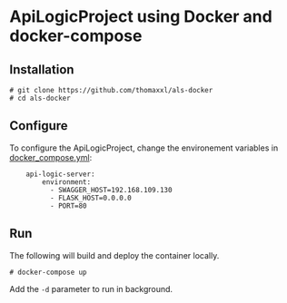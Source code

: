 # ApiLogicProject using Docker and docker-compose

## Installation

```
# git clone https://github.com/thomaxxl/als-docker
# cd als-docker
```

## Configure

To configure the ApiLogicProject, change the environement variables in [docker_compose.yml](docker_compose.yml):
```
    api-logic-server:
        environment:
          - SWAGGER_HOST=192.168.109.130
          - FLASK_HOST=0.0.0.0
          - PORT=80
```

## Run

The following will build and deploy the container locally.

```
# docker-compose up
```

Add the `-d` parameter to run in background.


